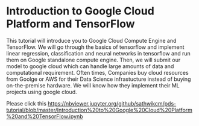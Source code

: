 # Introduction to Google Cloud Platform and TensorFlow

This tutorial will introduce you to Google Cloud Compute Engine and TensorFlow. We will go through the basics of tensorflow and implement linear regression, classification and neural networks in tensorflow and run them on Google standalone compute engine. Then, we will submit our model to google cloud which can handle large amounts of data and computational requirement. Often times, Companies buy cloud resources from Goolge or AWS for their Data Science infrastucture instead of buying on-the-premise hardware. We will know how they implement their ML projects using google cloud.

Please click this 
https://nbviewer.jupyter.org/github/sathwikcm/pds-tutorial/blob/master/Introduction%20to%20Google%20Cloud%20Platform%20and%20TensorFlow.ipynb
